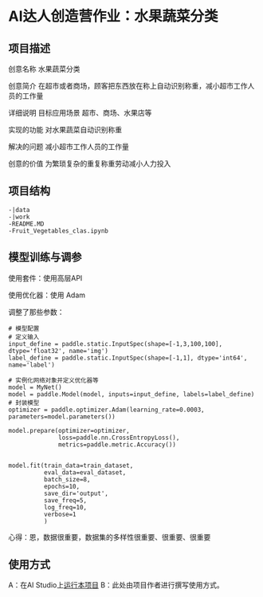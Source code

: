 # AI达人创造营作业：水果蔬菜分类

## 项目描述
创意名称
水果蔬菜分类

创意简介
在超市或者商场，顾客把东西放在称上自动识别称重，减小超市工作人员的工作量

详细说明
目标应用场景
超市、商场、水果店等

实现的功能
对水果蔬菜自动识别称重

解决的问题
减小超市工作人员的工作量

创意的价值
为繁琐复杂的重复称重劳动减小人力投入

## 项目结构
```
-|data
-|work
-README.MD
-Fruit_Vegetables_clas.ipynb
```

## 模型训练与调参
使用套件：使用高层API

使用优化器：使用 Adam

调整了那些参数：
```
# 模型配置
# 定义输入
input_define = paddle.static.InputSpec(shape=[-1,3,100,100], dtype='float32', name='img')
label_define = paddle.static.InputSpec(shape=[-1,1], dtype='int64', name='label')

# 实例化网络对象并定义优化器等
model = MyNet()
model = paddle.Model(model, inputs=input_define, labels=label_define)   # 封装模型
optimizer = paddle.optimizer.Adam(learning_rate=0.0003, parameters=model.parameters())

model.prepare(optimizer=optimizer,
              loss=paddle.nn.CrossEntropyLoss(),
              metrics=paddle.metric.Accuracy())
              
              
model.fit(train_data=train_dataset,
          eval_data=eval_dataset,
          batch_size=8,
          epochs=10,
          save_dir='output',
          save_freq=5,
          log_freq=10,
          verbose=1
          )
```

心得：恩，数据很重要，数据集的多样性很重要、很重要、很重要


## 使用方式
A：在AI Studio上[运行本项目](https://aistudio.baidu.com/aistudio/projectdetail/2283732)
B：此处由项目作者进行撰写使用方式。

